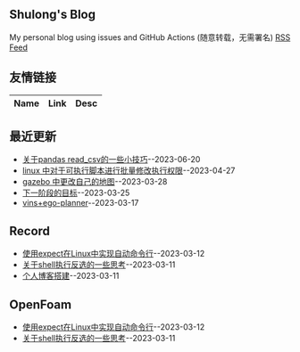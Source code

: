 ## Shulong's Blog
My personal blog using issues and GitHub Actions (随意转载，无需署名)
[RSS Feed](https://raw.githubusercontent.com/shu1ong/gitblog/master/feed.xml)
## 友情链接
| Name | Link | Desc | 
 | ---- | ---- | ---- |
## 最近更新
- [关于pandas read_csv的一些小技巧](https://github.com/shu1ong/gitblog/issues/15)--2023-06-20
- [linux 中对于可执行脚本进行批量修改执行权限](https://github.com/shu1ong/gitblog/issues/14)--2023-04-27
- [gazebo 中更改自己的地图](https://github.com/shu1ong/gitblog/issues/13)--2023-03-28
- [下一阶段的目标](https://github.com/shu1ong/gitblog/issues/12)--2023-03-25
- [vins+ego-planner](https://github.com/shu1ong/gitblog/issues/11)--2023-03-17
## Record
- [使用expect在Linux中实现自动命令行](https://github.com/shu1ong/gitblog/issues/5)--2023-03-12
- [关于shell执行反选的一些思考](https://github.com/shu1ong/gitblog/issues/4)--2023-03-11
- [个人博客搭建](https://github.com/shu1ong/gitblog/issues/3)--2023-03-11
## OpenFoam
- [使用expect在Linux中实现自动命令行](https://github.com/shu1ong/gitblog/issues/5)--2023-03-12
- [关于shell执行反选的一些思考](https://github.com/shu1ong/gitblog/issues/4)--2023-03-11
